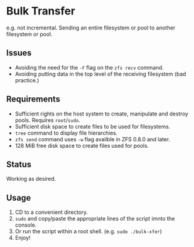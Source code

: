 # Bulk Transfer

e.g. not incremental. Sending an entire filesystem or pool to another filesystem or pool.

## Issues

* Avoiding the need for the `-F` flag on the `zfs recv` command.
* Avoiding putting data in the top level of the receiving filesystem (bad practice.)

## Requirements

* Sufficient rights on the host system to create, manipulate and destroy pools. Requires `root`/`sudo`.
* Sufficient disk space to create files to be used for filesystems.
* `tree` command to display file hierarchies.
* `zfs send` command uses `-w` flag availble in ZFS 0.8.0 and later.
* 128 MiB free disk space to create files used for pools.

## Status

Working as desired.

## Usage

1. CD to a convenient directory.
1. `sudo` and copy/paste the appropriate lines of the script imnto the console.
1. Or run the script within a root shell. (e.g. `sudo ./bulk-xfer`)
1. Enjoy!